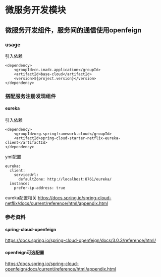 # 微服务开发模块

## 微服务开发组件，服务间的通信使用openfeign

### usage

引入依赖

~~~
<dependency>
    <groupId>cn.imadc.application</groupId>
    <artifactId>base-cloud</artifactId>
    <version>${project.version}</version>
</dependency>
~~~

### 搭配服务注册发现组件

#### eureka

引入依赖

~~~
<dependency>
    <groupId>org.springframework.cloud</groupId>
    <artifactId>spring-cloud-starter-netflix-eureka-client</artifactId>
</dependency>
~~~

yml配置

~~~
eureka:
  client:
    serviceUrl:
      defaultZone: http://localhost:8761/eureka/
  instance:
    prefer-ip-address: true
~~~

eureka配置相关
https://docs.spring.io/spring-cloud-netflix/docs/current/reference/html/appendix.html

### 参考资料

#### spring-cloud-openfeign

https://docs.spring.io/spring-cloud-openfeign/docs/3.0.3/reference/html/

#### openfeign可选配置

https://docs.spring.io/spring-cloud-openfeign/docs/current/reference/html/appendix.html